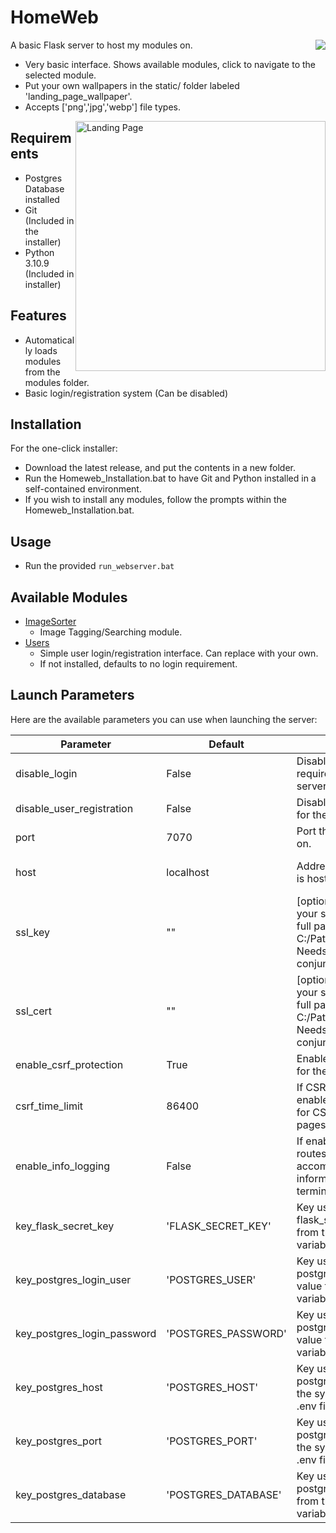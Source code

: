 # HomeWeb

<a href="https://ko-fi.com/D1D4V03ZY"><img style="margin-bottom:10px;float: right;" src="https://ko-fi.com/img/githubbutton_sm.svg"></a>

A basic Flask server to host my modules on.
<ul>
  <li>Very basic interface. Shows available modules, click to navigate to the selected module.</li> 
  <li>Put your own wallpapers in the static/ folder labeled 'landing_page_wallpaper'.</li> 
  <li>Accepts ['png','jpg','webp'] file types.</li>
</ul>

<img style="float: right;width:400px;" src="sample_images/landing_page.png" title="Landing Page">




## Requirements
* Postgres Database installed
* Git (Included in the installer)
* Python 3.10.9 (Included in installer)


## Features
* Automatically loads modules from the modules folder.
* Basic login/registration system (Can be disabled)

## Installation
For the one-click installer:
* Download the latest release, and put the contents in a new folder.
* Run the Homeweb_Installation.bat to have Git and Python installed in a self-contained environment.
* If you wish to install any modules, follow the prompts within the Homeweb_Installation.bat.

## Usage
* Run the provided `run_webserver.bat`

## Available Modules
* [ImageSorter](https://github.com/KJM-Code/ImageSorter)
  * Image Tagging/Searching module.
* [Users](https://github.com/KJM-Code/module_hw_user)
  * Simple user login/registration interface. Can replace with your own. 
  * If not installed, defaults to no login requirement.
  
## Launch Parameters
Here are the available parameters you can use when launching the server:

| Parameter                   | Default             | Description                                                                                                                                 | Type                |
|-----------------------------|---------------------|---------------------------------------------------------------------------------------------------------------------------------------------|---------------------|
| disable_login               | False               | Disables login requirement for the server.                                                                                                  | Boolean             
| disable_user_registration   | False               | Disables user registration for the server.                                                                                                  | Boolean             
| port                        | 7070                | Port the server will run on.                                                                                                                | String              
| host                        | localhost           | Address that the server is hosted on.                                                                                  | String - IP Address 
| ssl_key                     | ""                  | \[optional\] location of your ssl key for HTTPS. full path required. ex: C:/Path/filename.key. Needs ssl_cert in conjunction with ssl_key.  | String - Path       
| ssl_cert                    | ""                  | \[optional\] location of your ssl cert for HTTPS. full path required. ex: C:/Path/filename.cert. Needs ssl_key in conjunction with ssl_cert. | String - Path       
| enable_csrf_protection      | True                | Enables CSRF Protection for the server.                                                                                                     | Boolean             
| csrf_time_limit             | 86400               | If CSRF Protection is enabled, sets the timeout for CSRF protected pages.                                                                   | Integer - Seconds   
| enable_info_logging         | False               | If enabled, displays routes and any accompanying information in the terminal.                                                               | Boolean             
| key_flask_secret_key        | 'FLASK_SECRET_KEY'  | Key used to get the flask_secret_key value from the system variables or .env file.                                                          | String              
| key_postgres_login_user     | 'POSTGRES_USER'     | Key used to get the postgres_login_user value from the system variables or .env file.                                                       | String              
| key_postgres_login_password | 'POSTGRES_PASSWORD' | Key used to get the postgres_login_password value from the system variables or .env file.                                                   | String              
| key_postgres_host           | 'POSTGRES_HOST'     | Key used to get the postgres_host value from the system variables or .env file.                                                             | String              
| key_postgres_port           | 'POSTGRES_PORT'     | Key used to get the postgres_port value from the system variables or .env file.                                                             | String              
| key_postgres_database       | 'POSTGRES_DATABASE' | Key used to get the postgres_database value from the system variables or .env file.                                                         | String              


